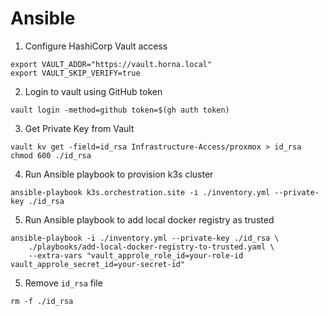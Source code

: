 # Ansible

1. Configure HashiCorp Vault access

```shell
export VAULT_ADDR="https://vault.horna.local"
export VAULT_SKIP_VERIFY=true
```

2. Login to vault using GitHub token

```shell
vault login -method=github token=$(gh auth token)
```

3. Get Private Key from Vault

```shell
vault kv get -field=id_rsa Infrastructure-Access/proxmox > id_rsa
chmod 600 ./id_rsa
```

4. Run Ansible playbook to provision k3s cluster

```shell
ansible-playbook k3s.orchestration.site -i ./inventory.yml --private-key ./id_rsa
```

5. Run Ansible playbook to add local docker registry as trusted
```shell
ansible-playbook -i ./inventory.yml --private-key ./id_rsa \
    ./playbooks/add-local-docker-registry-to-trusted.yaml \
    --extra-vars "vault_approle_role_id=your-role-id vault_approle_secret_id=your-secret-id"
```


5. Remove `id_rsa` file
```shell
rm -f ./id_rsa
```